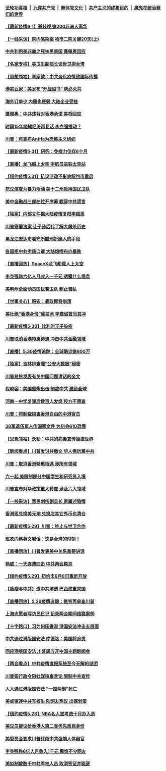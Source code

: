 ####  [法轮功真相](../../../../basic/blob/master/README.md?t=06012031) &nbsp;|&nbsp; [九评共产党](../../../../9ping.md/blob/master/README.md?t=06012031) &nbsp;|&nbsp; [解体党文化](../../../../jtdwh.md/blob/master/README.md?t=06012031)  &nbsp;|&nbsp; [共产主义的终极目的](../../../../gczydzjmd.md/blob/master/README.md?t=06012031) &nbsp;|&nbsp; [魔鬼在统治我们的世界](../../../../mgztzwmdsj.md/blob/master/README.md?t=06012031) 

#### [【最新疫情6‧1】避歧视 逾200非洲人离华](../pages/nf4514/n12144999.md?t=06012031) 

#### [【一线采访】院内感染案 哈市二院关键20天(上)](../pages/nf4514/n12149506.md?t=06012031) 

#### [中共利用美非裔之死抹黑美国 蓬佩奥回应](../pages/nf4514/n12151330.md?t=06012031) 

#### [【名家专栏】美卫生副部长谈世卫拒台湾](../pages/nf4514/n12142167.md?t=06012031) 

#### [【思想领袖】章家敦：中共淡化疫情致国际传播](../pages/nf4514/n12054204.md?t=06012031) 

#### [港实业家：美发布“开战诏书” 势必灭共](../pages/nf4514/n12150873.md?t=06012031) 

#### [海外订单少 内需也疲弱 大陆企业受挫](../pages/nf4514/n12150882.md?t=06012031) 

#### [蓬佩奥：中共违背对香港承诺 美将回应](../pages/nf4514/n12150794.md?t=06012031) 

#### [时隔15年地摊经济再复活 李克强推动？](../pages/nf4514/n12150806.md?t=06012031) 

#### [川普：将宣布Antifa为恐怖主义组织](../pages/nf4514/n12150748.md?t=06012031) 

#### [【最新疫情5·31】研究：免疫力仅存6个月](../pages/nf4514/n12144985.md?t=06012031) 

#### [【直播】龙飞船上太空 宇航员进驻太空站](../pages/nf4514/n12150253.md?t=06012031) 

#### [【纽约疫情5.31】抗议活动不影响纽约市重启](../pages/nf4514/n12150088.md?t=06012031) 

#### [抗议演变为暴力活动 美十二州启用国民卫队](../pages/nf4514/n12150331.md?t=06012031) 

#### [美中金融战三部曲拉开序幕 戳穿中共谎言](../pages/nf4514/n12149693.md?t=06012031) 

#### [【独家】内部文件揭大陆疫情复阳率超高](../pages/nf4514/n12145995.md?t=06012031) 

#### [川普签署法案 让子孙后代了解大屠杀历史](../pages/nf4514/n12149293.md?t=06012031) 

#### [黑龙江安达市看守所酷刑折磨人的手段](../pages/nf4514/n12146171.md?t=06012031) 

#### [各国拒中共劣质口罩 大陆熔喷布价暴跌](../pages/nf4514/n12149153.md?t=06012031) 

#### [【直播回放】SpaceX龙飞船载人上太空](../pages/nf4514/n12148637.md?t=06012031) 

#### [李克强称六亿人月收入一千元 透露什么信息](../pages/nf4514/n12148889.md?t=06012031) 

#### [美明州全面动员国民警卫队 制止骚乱](../pages/nf4514/n12148939.md?t=06012031) 

#### [【世事关心】班农：暴政即将崩溃](../pages/nf4514/n12147612.md?t=06012031) 

#### [美杜绝“香港身份”偷技术 李嘉诚首当其冲](../pages/nf4514/n12148885.md?t=06012031) 

#### [【最新疫情5‧30】比利时王子染疫](../pages/nf4514/n12147607.md?t=06012031) 

#### [川普取消香港特惠待遇 冲击中共金融领域](../pages/nf4514/n12148652.md?t=06012031) 

#### [【直播】5.30疫情追踪：全球确诊逾600万](../pages/nf4514/n12148466.md?t=06012031) 

#### [【独家】吉林排查曝“公安大数据”秘密](../pages/nf4514/n12144953.md?t=06012031) 

#### [川普总统发表有关中国问题讲话的全文](../pages/nf4514/n12148103.md?t=06012031) 

#### [程晓容：美国重炮出击 制裁中共 激励全球](../pages/nf4514/n12147648.md?t=06012031) 

#### [河南一中学复课后数百人发烧 校方不筛查](../pages/nf4514/n12147452.md?t=06012031) 

#### [川普：将制裁损害香港自由的中港官员](../pages/nf4514/n12147255.md?t=06012031) 

#### [38军退伍军人传国家文件 为何令610恐慌](../pages/nf4514/n12147250.md?t=06012031) 

#### [【思想领袖】沃勒：中共的病毒宣传操控世界](../pages/nf4514/n12070926.md?t=06012031) 

#### [【新闻看点】川普发讨共檄文 华人需远离中共](../pages/nf4514/n12147224.md?t=06012031) 

#### [川普：取消香港特惠待遇 涉所有领域](../pages/nf4514/n12147143.md?t=06012031) 

#### [六一起 美限制部分中国学生和研究员入境](../pages/nf4514/n12147285.md?t=06012031) 

#### [川普宣布对华政策重大转变 涉及六大领域](../pages/nf4514/n12147002.md?t=06012031) 

#### [【一线采访】晋男刺伤副县长 家属述隐情](../pages/nf4514/n12147050.md?t=06012031) 

#### [香港现兑换美元潮 兑换店其它外币也清仓](../pages/nf4514/n12146785.md?t=06012031) 

#### [【最新疫情5·29】川普：终止与世卫合作](../pages/nf4514/n12145153.md?t=06012031) 

#### [班农向蔡英文喊话：这是台湾的时刻！](../pages/nf4514/n12143183.md?t=06012031) 

#### [【直播回放】川普发表美中关系重要讲话](../pages/nf4514/n12146579.md?t=06012031) 

#### [杨威：一天连遭四击 中共两会尴尬](../pages/nf4514/n12142709.md?t=06012031) 

#### [【纽约疫情5.29】纽约市6月8日重新开放](../pages/nf4514/n12146090.md?t=06012031) 

#### [【瘟疫与中共】遭中共渗透 巴西成重灾国](../pages/nf4514/n12145608.md?t=06012031) 

#### [【直播回放】5.29疫情追踪：推特再审查川普](../pages/nf4514/n12146172.md?t=06012031) 

#### [上海志愿者写访民日记 记录两会期间维稳案例](../pages/nf4514/n12145915.md?t=06012031) 

#### [【十字路口】习为何压香港 港国安法冲击五层面](../pages/nf4514/n12145082.md?t=06012031) 

#### [中共通过港版国安法 库德洛：美国将追责](../pages/nf4514/n12144631.md?t=06012031) 

#### [回应港版国安法 川普周五开中国主题新闻会](../pages/nf4514/n12144528.md?t=06012031) 

#### [【两会看点】中共疫情直报系统至今无解的谜团](../pages/nf4514/n12143330.md?t=06012031) 

#### [川普签行政令阻社媒审查言论 限制中共宣传](../pages/nf4514/n12144588.md?t=06012031) 

#### [人大通过港版国安法 “一国两制”死亡](../pages/nf4514/n12144662.md?t=06012031) 

#### [美或驱逐中共军校生 陆网友热议 出谋划策](../pages/nf4514/n12144603.md?t=06012031) 

#### [【纽约疫情5.28】NBA名人堂考虑十月办入选](../pages/nf4514/n12143328.md?t=06012031) 

#### [美议员提议给香港人第二类优先难民身份](../pages/nf4514/n12144343.md?t=06012031) 

#### [美委员会要求川普终结中共强摘人体器官](../pages/nf4514/n12143975.md?t=06012031) 

#### [李克强称6亿人月收入1千元 震惊不少网友](../pages/nf4514/n12144173.md?t=06012031) 

#### [美拟制裁数千中共军校人员 取消签证并驱逐](../pages/nf4514/n12143427.md?t=06012031) 

